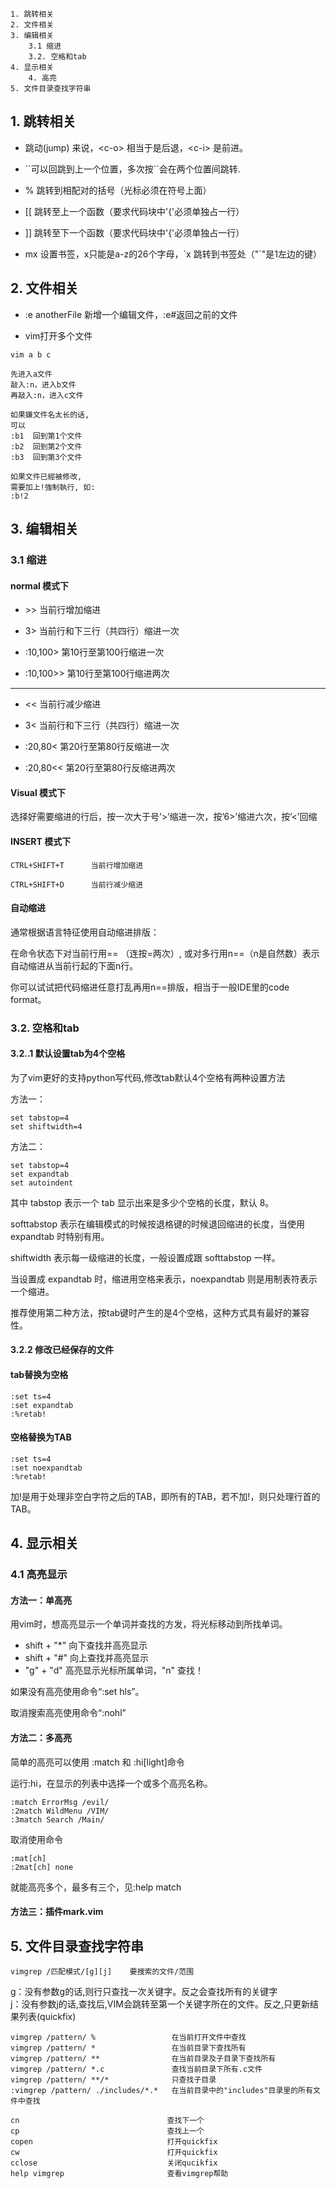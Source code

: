 
```
1. 跳转相关
2. 文件相关
3. 编辑相关
    3.1 缩进
    3.2. 空格和tab
4. 显示相关
    4. 高亮
5. 文件目录查找字符串
```

## 1. 跳转相关

- 跳动(jump) 来说，\<c-o\> 相当于是后退，\<c-i\> 是前进。

- \`\`可以回跳到上一个位置，多次按\`\`会在两个位置间跳转.

- % 跳转到相配对的括号（光标必须在符号上面）

- [[ 跳转至上一个函数（要求代码块中\'{\'必须单独占一行）

- ]] 跳转至下一个函数（要求代码块中\'{\'必须单独占一行）

- mx 设置书签，x只能是a-z的26个字母，\`x 跳转到书签处（"`"是1左边的键）

## 2. 文件相关

- :e anotherFile 新增一个编辑文件，:e#返回之前的文件

- vim打开多个文件

```
vim a b c

先进入a文件
敲入:n，进入b文件
再敲入:n，进入c文件

如果嫌文件名太长的话,
可以
:b1  回到第1个文件
:b2  回到第2个文件
:b3  回到第3个文件

如果文件已經被修改,
需要加上!強制執行, 如:
:b!2
```


## 3. 编辑相关

### 3.1 缩进

#### normal 模式下 

- \>\> 当前行增加缩进

- 3\> 当前行和下三行（共四行）缩进一次

- :10,100> 第10行至第100行缩进一次

- :10,100>> 第10行至第100行缩进两次

---

- \<\< 当前行减少缩进

- 3\< 当前行和下三行（共四行）缩进一次

- :20,80< 第20行至第80行反缩进一次

- :20,80<< 第20行至第80行反缩进两次

#### Visual 模式下 

选择好需要缩进的行后，按一次大于号’>’缩进一次，按’6>’缩进六次，按’<’回缩

#### INSERT 模式下

```
CTRL+SHIFT+T      当前行增加缩进 

CTRL+SHIFT+D      当前行减少缩进
```

#### 自动缩进

通常根据语言特征使用自动缩进排版：

在命令状态下对当前行用== （连按=两次）, 或对多行用n==（n是自然数）表示自动缩进从当前行起的下面n行。

你可以试试把代码缩进任意打乱再用n==排版，相当于一般IDE里的code format。


### 3.2. 空格和tab

#### 3.2..1 默认设置tab为4个空格

为了vim更好的支持python写代码,修改tab默认4个空格有两种设置方法

方法一：

```
set tabstop=4
set shiftwidth=4
```

方法二：

```
set tabstop=4
set expandtab
set autoindent
```

其中 tabstop 表示一个 tab 显示出来是多少个空格的长度，默认 8。

softtabstop 表示在编辑模式的时候按退格键的时候退回缩进的长度，当使用 expandtab 时特别有用。

shiftwidth 表示每一级缩进的长度，一般设置成跟 softtabstop 一样。

当设置成 expandtab 时，缩进用空格来表示，noexpandtab 则是用制表符表示一个缩进。

推荐使用第二种方法，按tab键时产生的是4个空格，这种方式具有最好的兼容性。

#### 3.2.2 修改已经保存的文件

#### tab替换为空格

```
:set ts=4
:set expandtab
:%retab!
```

#### 空格替换为TAB

```
:set ts=4
:set noexpandtab
:%retab!
```

加!是用于处理非空白字符之后的TAB，即所有的TAB，若不加!，则只处理行首的TAB。

## 4. 显示相关

### 4.1 高亮显示

#### 方法一：单高亮

用vim时，想高亮显示一个单词并查找的方发，将光标移动到所找单词。

- shift + "*"  向下查找并高亮显示
- shift + "#"  向上查找并高亮显示
- "g" + "d"    高亮显示光标所属单词，"n" 查找！

如果没有高亮使用命令“:set hls”。

取消搜索高亮使用命令“:nohl”

#### 方法二：多高亮

简单的高亮可以使用 :match 和 :hi[light]命令

运行:hi，在显示的列表中选择一个或多个高亮名称。

```
:match ErrorMsg /evil/
:2match WildMenu /VIM/
:3match Search /Main/
```

取消使用命令

```
:mat[ch] 
:2mat[ch] none
```

就能高亮多个，最多有三个，见:help match

#### 方法三：插件mark.vim

## 5. 文件目录查找字符串

```
vimgrep /匹配模式/[g][j]    要搜索的文件/范围 
```

g：没有参数g的话,则行只查找一次关键字。反之会查找所有的关键字  
j：没有参数j的话,查找后,VIM会跳转至第一个关键字所在的文件。反之,只更新结果列表(quickfix)

```
vimgrep /pattern/ %                 在当前打开文件中查找
vimgrep /pattern/ *                 在当前目录下查找所有
vimgrep /pattern/ **                在当前目录及子目录下查找所有
vimgrep /pattern/ *.c               查找当前目录下所有.c文件
vimgrep /pattern/ **/*              只查找子目录
:vimgrep /pattern/ ./includes/*.*   在当前目录中的"includes"目录里的所有文件中查找
```

```
cn                                 查找下一个
cp                                 查找上一个
copen                              打开quickfix
cw                                 打开quickfix
cclose                             关闭qucikfix
help vimgrep                       查看vimgrep帮助
```
